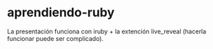 aprendiendo-ruby
================

La presentación funciona con iruby + la extención live_reveal (hacerla funcionar puede ser complicado).
